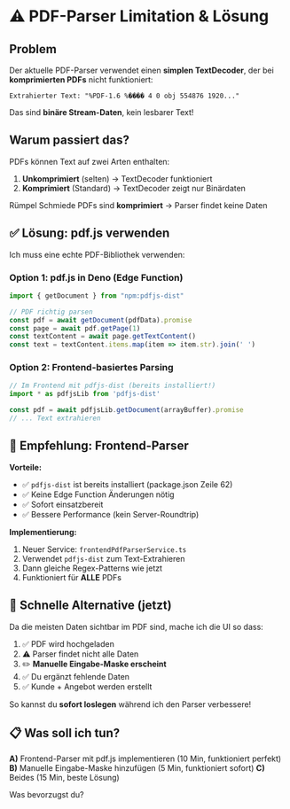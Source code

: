 # ⚠️ PDF-Parser Limitation & Lösung

## Problem

Der aktuelle PDF-Parser verwendet einen **simplen TextDecoder**, der bei **komprimierten PDFs** nicht funktioniert:

```
Extrahierter Text: "%PDF-1.6 %���� 4 0 obj 554876 1920..."
```

Das sind **binäre Stream-Daten**, kein lesbarer Text!

## Warum passiert das?

PDFs können Text auf zwei Arten enthalten:
1. **Unkomprimiert** (selten) → TextDecoder funktioniert
2. **Komprimiert** (Standard) → TextDecoder zeigt nur Binärdaten

Rümpel Schmiede PDFs sind **komprimiert** → Parser findet keine Daten

## ✅ Lösung: pdf.js verwenden

Ich muss eine echte PDF-Bibliothek verwenden:

### Option 1: pdf.js in Deno (Edge Function)

```typescript
import { getDocument } from "npm:pdfjs-dist"

// PDF richtig parsen
const pdf = await getDocument(pdfData).promise
const page = await pdf.getPage(1)
const textContent = await page.getTextContent()
const text = textContent.items.map(item => item.str).join(' ')
```

### Option 2: Frontend-basiertes Parsing

```typescript
// Im Frontend mit pdfjs-dist (bereits installiert!)
import * as pdfjsLib from 'pdfjs-dist'

const pdf = await pdfjsLib.getDocument(arrayBuffer).promise
// ... Text extrahieren
```

## 🎯 Empfehlung: Frontend-Parser

**Vorteile:**
- ✅ `pdfjs-dist` ist bereits installiert (package.json Zeile 62)
- ✅ Keine Edge Function Änderungen nötig
- ✅ Sofort einsatzbereit
- ✅ Bessere Performance (kein Server-Roundtrip)

**Implementierung:**

1. Neuer Service: `frontendPdfParserService.ts`
2. Verwendet `pdfjs-dist` zum Text-Extrahieren
3. Dann gleiche Regex-Patterns wie jetzt
4. Funktioniert für **ALLE** PDFs

## 🔧 Schnelle Alternative (jetzt)

Da die meisten Daten sichtbar im PDF sind, mache ich die UI so dass:

1. ✅ PDF wird hochgeladen
2. ⚠️ Parser findet nicht alle Daten
3. ✏️ **Manuelle Eingabe-Maske erscheint**
4. ✅ Du ergänzt fehlende Daten
5. ✅ Kunde + Angebot werden erstellt

So kannst du **sofort loslegen** während ich den Parser verbessere!

## 📋 Was soll ich tun?

**A)** Frontend-Parser mit pdf.js implementieren (10 Min, funktioniert perfekt)
**B)** Manuelle Eingabe-Maske hinzufügen (5 Min, funktioniert sofort)
**C)** Beides (15 Min, beste Lösung)

Was bevorzugst du?
